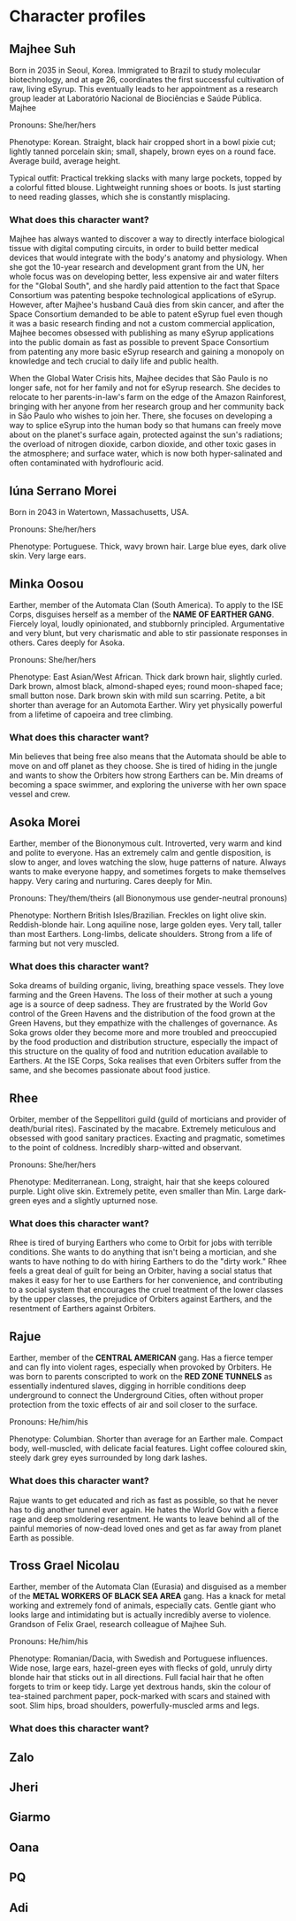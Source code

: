 # Character profiles

## Majhee Suh 

Born in 2035 in Seoul, Korea. Immigrated to Brazil to study molecular biotechnology, and at age 26, coordinates the first successful cultivation of raw, living eSyrup. This eventually leads to her appointment as a research group leader at Laboratório Nacional de Biociências e Saúde Pública. Majhee 

Pronouns: She/her/hers

Phenotype: Korean. Straight, black hair cropped short in a bowl pixie cut; lightly tanned porcelain skin; small, shapely, brown eyes on a round face. Average build, average height. 

Typical outfit: Practical trekking slacks with many large pockets, topped by a colorful fitted blouse. Lightweight running shoes or boots. Is just starting to need reading glasses, which she is constantly misplacing. 

### What does this character want?

Majhee has always wanted to discover a way to directly interface biological tissue with digital computing circuits, in order to build better medical devices that would integrate with the body's anatomy and physiology. When she got the 10-year research and development grant from the UN, her whole focus was on developing better, less expensive air and water filters for the "Global South", and she hardly paid attention to the fact that Space Consortium was patenting bespoke technological applications of eSyrup. However, after Majhee's husband Cauã dies from skin cancer, and after the Space Consortium demanded to be able to patent eSyrup fuel even though it was a basic research finding and not a custom commercial application, Majhee becomes obsessed with publishing as many eSyrup applications into the public domain as fast as possible to prevent Space Consortium from patenting any more basic eSyrup research and gaining a monopoly on knowledge and tech crucial to daily life and public health. 

When the Global Water Crisis hits, Majhee decides that São Paulo is no longer safe, not for her family and not for eSyrup research. She decides to relocate to her parents-in-law's farm on the edge of the Amazon Rainforest, bringing with her anyone from her research group and her community back in São Paulo who wishes to join her. There, she focuses on developing a way to splice eSyrup into the human body so that humans can freely move about on the planet's surface again, protected against the sun's radiations; the overload of nitrogen dioxide, carbon dioxide, and other toxic gases in the atmosphere; and surface water, which is now both hyper-salinated and often contaminated with hydroflouric acid. 

## Iúna Serrano Morei

Born in 2043 in Watertown, Massachusetts, USA. 

Pronouns: She/her/hers

Phenotype: Portuguese. Thick, wavy brown hair. Large blue eyes, dark olive skin. Very large ears. 

## Minka Oosou

Earther, member of the Automata Clan (South America). To apply to the ISE Corps, disguises herself as a member of the **NAME OF EARTHER GANG**. Fiercely loyal, loudly opinionated, and stubbornly principled. Argumentative and very blunt, but very charismatic and able to stir passionate responses in others. Cares deeply for Asoka.

Pronouns: She/her/hers

Phenotype: East Asian/West African. Thick dark brown hair, slightly curled. Dark brown, almost black, almond-shaped eyes; round moon-shaped face; small button nose. Dark brown skin with mild sun scarring. Petite, a bit shorter than average for an Automota Earther.  Wiry yet physically powerful from a lifetime of capoeira and tree climbing.  

### What does this character want?

Min believes that being free also means that the Automata should be able to move on and off planet as they choose. She is tired of hiding in the jungle and wants to show the Orbiters how strong Earthers can be. Min dreams of becoming a space swimmer, and exploring the universe with her own space vessel and crew. 

## Asoka Morei

Earther, member of the Biononymous cult. Introverted, very warm and kind and polite to everyone. Has an extremely calm and gentle disposition, is slow to anger, and loves watching the slow, huge patterns of nature. Always wants to make everyone happy, and sometimes forgets to make themselves happy. Very caring and nurturing. Cares deeply for Min.

Pronouns: They/them/theirs (all Biononymous use gender-neutral pronouns) 

Phenotype: Northern British Isles/Brazilian. Freckles on light olive skin. Reddish-blonde hair. Long aquiline nose, large golden eyes. Very tall, taller than most Earthers. Long-limbs, delicate shoulders. Strong from a life of farming but not very muscled. 

### What does this character want?

Soka dreams of building organic, living, breathing space vessels. They love farming and the Green Havens. The loss of their mother at such a young age is a source of deep sadness. They are frustrated by the World Gov control of the Green Havens and the distribution of the food grown at the Green Havens, but they empathize with the challenges of governance. As Soka grows older they become more and more troubled and preoccupied by the food production and distribution structure, especially the impact of this structure on the quality of food and nutrition education available to Earthers. At the ISE Corps, Soka realises that even Orbiters suffer from the same, and she becomes passionate about food justice.  

## Rhee 

Orbiter, member of the Seppellitori guild (guild of morticians and provider of death/burial rites). Fascinated by the macabre. Extremely meticulous and obsessed with good sanitary practices. Exacting and pragmatic, sometimes to the point of coldness. Incredibly sharp-witted and observant. 

Pronouns: She/her/hers

Phenotype: Mediterranean. Long, straight, hair that she keeps coloured purple. Light olive skin. Extremely petite, even smaller than Min. Large dark-green eyes and a slightly upturned nose. 

### What does this character want?

Rhee is tired of burying Earthers who come to Orbit for jobs with terrible conditions. She wants to do anything that isn't being a mortician, and she wants to have nothing to do with hiring Earthers to do the "dirty work." Rhee feels a great deal of guilt for being an Orbiter, having a social status that makes it easy for her to use Earthers for her convenience, and contributing to a social system that encourages the cruel treatment of the lower classes by the upper classes, the prejudice of Orbiters against Earthers, and the resentment of Earthers against Orbiters. 

## Rajue

Earther, member of the **CENTRAL AMERICAN** gang. Has a fierce temper and can fly into violent rages, especially when provoked by Orbiters. He was born to parents conscripted to work on the **RED ZONE TUNNELS** as essentially indentured slaves, digging in horrible conditions deep underground to connect the Underground Cities, often without proper protection from the toxic effects of air and soil closer to the surface. 

Pronouns: He/him/his

Phenotype: Columbian. Shorter than average for an Earther male. Compact body, well-muscled, with delicate facial features. Light coffee coloured skin, steely dark grey eyes surrounded by long dark lashes. 

### What does this character want?

Rajue wants to get educated and rich as fast as possible, so that he never has to dig another tunnel ever again. He hates the World Gov with a fierce rage and deep smoldering resentment. He wants to leave behind all of the painful memories of now-dead loved ones and get as far away from planet Earth as possible. 

## Tross Grael Nicolau

Earther, member of the Automata Clan (Eurasia) and disguised as a member of the **METAL WORKERS OF BLACK SEA AREA** gang. Has a knack for metal working and extremely fond of animals, especially cats. Gentle giant who looks large and intimidating but is actually incredibly averse to violence. Grandson of Felix Grael, research colleague of Majhee Suh. 

Pronouns: He/him/his

Phenotype: Romanian/Dacia, with Swedish and Portuguese influences. Wide nose, large ears, hazel-green eyes with flecks of gold, unruly dirty blonde hair that sticks out in all directions. Full facial hair that he often forgets to trim or keep tidy. Large yet dextrous hands, skin the colour of tea-stained parchment paper, pock-marked with scars and stained with soot. Slim hips, broad shoulders, powerfully-muscled arms and legs. 

### What does this character want?



## Zalo

## Jheri

## Giarmo

## Oana

## PQ

## Adi
